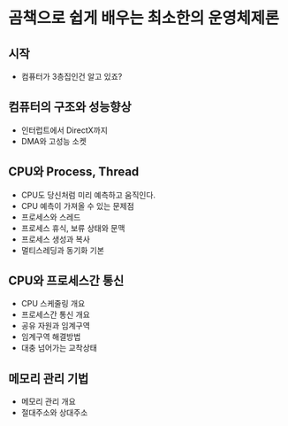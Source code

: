 # 곰책으로 쉽게 배우는 최소한의 운영체제론

## 시작

- 컴퓨터가 3층집인건 알고 있죠?

## 컴퓨터의 구조와 성능향상

- 인터럽트에서 DirectX까지
- DMA와 고성능 소켓

## CPU와 Process, Thread

- CPU도 당신처럼 미리 예측하고 움직인다.
- CPU 예측이 가져올 수 있는 문제점
- 프로세스와 스레드
- 프로세스 휴식, 보류 상태와 문맥
- 프로세스 생성과 복사
- 멀티스레딩과 동기화 기본

## CPU와 프로세스간 통신

- CPU 스케줄링 개요
- 프로세스간 통신 개요
- 공유 자원과 임계구역
- 임계구역 해결방법
- 대충 넘어가는 교착상태

## 메모리 관리 기법

- 메모리 관리 개요
- 절대주소와 상대주소
